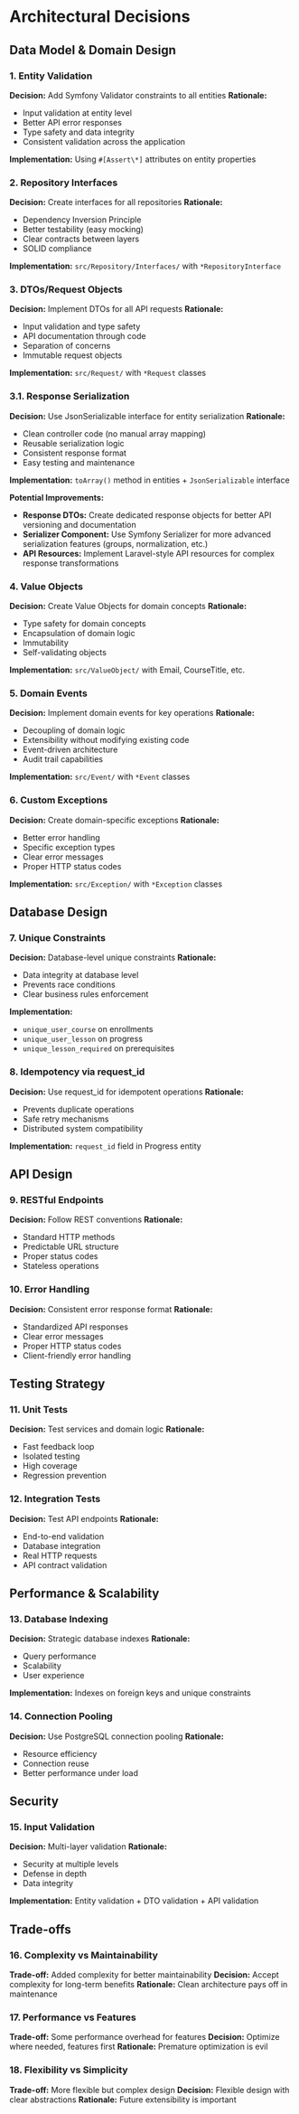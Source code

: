 # Architectural Decisions

## Data Model & Domain Design

### 1. Entity Validation
**Decision:** Add Symfony Validator constraints to all entities
**Rationale:** 
- Input validation at entity level
- Better API error responses
- Type safety and data integrity
- Consistent validation across the application

**Implementation:** Using `#[Assert\*]` attributes on entity properties

### 2. Repository Interfaces
**Decision:** Create interfaces for all repositories
**Rationale:**
- Dependency Inversion Principle
- Better testability (easy mocking)
- Clear contracts between layers
- SOLID compliance

**Implementation:** `src/Repository/Interfaces/` with `*RepositoryInterface`

### 3. DTOs/Request Objects
**Decision:** Implement DTOs for all API requests
**Rationale:**
- Input validation and type safety
- API documentation through code
- Separation of concerns
- Immutable request objects

**Implementation:** `src/Request/` with `*Request` classes

### 3.1. Response Serialization
**Decision:** Use JsonSerializable interface for entity serialization
**Rationale:**
- Clean controller code (no manual array mapping)
- Reusable serialization logic
- Consistent response format
- Easy testing and maintenance

**Implementation:** `toArray()` method in entities + `JsonSerializable` interface

**Potential Improvements:**
- **Response DTOs:** Create dedicated response objects for better API versioning and documentation
- **Serializer Component:** Use Symfony Serializer for more advanced serialization features (groups, normalization, etc.)
- **API Resources:** Implement Laravel-style API resources for complex response transformations

### 4. Value Objects
**Decision:** Create Value Objects for domain concepts
**Rationale:**
- Type safety for domain concepts
- Encapsulation of domain logic
- Immutability
- Self-validating objects

**Implementation:** `src/ValueObject/` with Email, CourseTitle, etc.

### 5. Domain Events
**Decision:** Implement domain events for key operations
**Rationale:**
- Decoupling of domain logic
- Extensibility without modifying existing code
- Event-driven architecture
- Audit trail capabilities

**Implementation:** `src/Event/` with `*Event` classes

### 6. Custom Exceptions
**Decision:** Create domain-specific exceptions
**Rationale:**
- Better error handling
- Specific exception types
- Clear error messages
- Proper HTTP status codes

**Implementation:** `src/Exception/` with `*Exception` classes

## Database Design

### 7. Unique Constraints
**Decision:** Database-level unique constraints
**Rationale:**
- Data integrity at database level
- Prevents race conditions
- Clear business rules enforcement

**Implementation:** 
- `unique_user_course` on enrollments
- `unique_user_lesson` on progress
- `unique_lesson_required` on prerequisites

### 8. Idempotency via request_id
**Decision:** Use request_id for idempotent operations
**Rationale:**
- Prevents duplicate operations
- Safe retry mechanisms
- Distributed system compatibility

**Implementation:** `request_id` field in Progress entity

## API Design

### 9. RESTful Endpoints
**Decision:** Follow REST conventions
**Rationale:**
- Standard HTTP methods
- Predictable URL structure
- Proper status codes
- Stateless operations

### 10. Error Handling
**Decision:** Consistent error response format
**Rationale:**
- Standardized API responses
- Clear error messages
- Proper HTTP status codes
- Client-friendly error handling

## Testing Strategy

### 11. Unit Tests
**Decision:** Test services and domain logic
**Rationale:**
- Fast feedback loop
- Isolated testing
- High coverage
- Regression prevention

### 12. Integration Tests
**Decision:** Test API endpoints
**Rationale:**
- End-to-end validation
- Database integration
- Real HTTP requests
- API contract validation

## Performance & Scalability

### 13. Database Indexing
**Decision:** Strategic database indexes
**Rationale:**
- Query performance
- Scalability
- User experience

**Implementation:** Indexes on foreign keys and unique constraints

### 14. Connection Pooling
**Decision:** Use PostgreSQL connection pooling
**Rationale:**
- Resource efficiency
- Connection reuse
- Better performance under load

## Security

### 15. Input Validation
**Decision:** Multi-layer validation
**Rationale:**
- Security at multiple levels
- Defense in depth
- Data integrity

**Implementation:** Entity validation + DTO validation + API validation

## Trade-offs

### 16. Complexity vs Maintainability
**Trade-off:** Added complexity for better maintainability
**Decision:** Accept complexity for long-term benefits
**Rationale:** Clean architecture pays off in maintenance

### 17. Performance vs Features
**Trade-off:** Some performance overhead for features
**Decision:** Optimize where needed, features first
**Rationale:** Premature optimization is evil

### 18. Flexibility vs Simplicity
**Trade-off:** More flexible but complex design
**Decision:** Flexible design with clear abstractions
**Rationale:** Future extensibility is important
